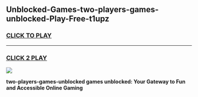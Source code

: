 
## Unblocked-Games-two-players-games-unblocked-Play-Free-t1upz
<h3>
<a href="https://premium76.site?title=two-players-games-unblocked&ref=24M">CLICK TO PLAY</a></h3>
<hr>

<h3>
<a href="https://premium76.site?title=two-players-games-unblocked&ref=24M">CLICK 2 PLAY</a>
  
</h3>

<a href="https://premium76.site?title=two-players-games-unblocked&ref=24M"><img src="https://clearcache.store/games.png"></a>


**two-players-games-unblocked games unblocked: Your Gateway to Fun and Accessible Online Gaming**

